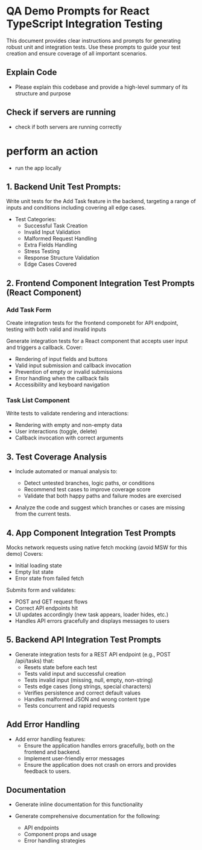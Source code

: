 # QA Demo Prompts for React TypeScript Integration Testing

This document provides clear instructions and prompts for generating robust unit and integration tests. Use these prompts to guide your test creation and ensure coverage of all important scenarios.

## Explain Code
- Please explain this codebase and provide a high-level summary of its structure and purpose

## Check if servers are running
- check if both servers are running correctly

# perform an action
- run the app locally 

## 1. Backend Unit Test Prompts: 

Write unit tests for the Add Task feature in the backend, targeting a range of inputs and conditions including covering all edge cases.

- Test Categories:
  - Successful Task Creation 
  - Invalid Input Validation
  - Malformed Request Handling
  - Extra Fields Handling 
  - Stress Testing
  - Response Structure Validation
  - Edge Cases Covered

## 2. Frontend Component Integration Test Prompts (React Component)

### Add Task Form
Create integration tests for the frontend componebt for API endpoint, testing with both valid and invalid inputs

Generate integration tests for a React component that accepts user input and triggers a callback. Cover:
  - Rendering of input fields and buttons
  - Valid input submission and callback invocation
  - Prevention of empty or invalid submissions
  - Error handling when the callback fails
  - Accessibility and keyboard navigation

### Task List Component
Write tests to validate rendering and interactions:

  - Rendering with empty and non-empty data
  - User interactions (toggle, delete)
  - Callback invocation with correct arguments

## 3. Test Coverage Analysis

- Include automated or manual analysis to:

  - Detect untested branches, logic paths, or conditions
  - Recommend test cases to improve coverage score
  - Validate that both happy paths and failure modes are exercised

- Analyze the code and suggest which branches or cases are missing from the current tests.

## 4. App Component Integration Test Prompts

Mocks network requests using native fetch mocking (avoid MSW for this demo)
Covers:
 - Initial loading state
 - Empty list state
 - Error state from failed fetch
 
Submits form and validates:
 - POST and GET request flows
 - Correct API endpoints hit
 - UI updates accordingly (new task appears, loader hides, etc.)
 - Handles API errors gracefully and displays messages to users

## 5. Backend API Integration Test Prompts

- Generate integration tests for a REST API endpoint (e.g., POST /api/tasks) that:
  - Resets state before each test
  - Tests valid input and successful creation
  - Tests invalid input (missing, null, empty, non-string)
  - Tests edge cases (long strings, special characters)
  - Verifies persistence and correct default values
  - Handles malformed JSON and wrong content type
  - Tests concurrent and rapid requests

## Add Error Handling 

- Add error handling features:
    - Ensure the application handles errors gracefully, both on the frontend and backend.
    - Implement user-friendly error messages
    - Ensure the application does not crash on errors and provides feedback to users.

## Documentation
- Generate inline documentation for this functionality

- Generate comprehensive documentation for the following:
    - API endpoints
    - Component props and usage
    - Error handling strategies 
